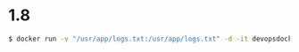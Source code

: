 # 1.8

```bash
$ docker run -v "/usr/app/logs.txt:/usr/app/logs.txt" -d -it devopsdockeruh/first_volume_exercise
```
